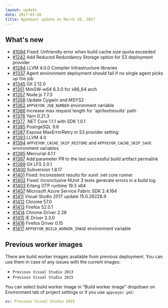 ```yaml
---
layout: update
date: 2017-03-20
title: AppVeyor update on March 20, 2017
---
```


## What's new

* [#1084](https://github.com/appveyor/ci/issues/1084) Fixed: Unfriendly error when build cache size quota exceeded
* [#1242](https://github.com/appveyor/ci/issues/1242) Add Reduced Redundancy Storage option for S3 deployment provider
* [#1284](https://github.com/appveyor/ci/issues/1284) LLVM 4.0.0 Compiler Infrastructure libraries
* [#1337](https://github.com/appveyor/ci/issues/1337) Agent environment deployment should fail if no single agent picks up the job
* [#1345](https://github.com/appveyor/ci/issues/1345) Git 2.12.0
* [#1351](https://github.com/appveyor/ci/issues/1351) MinGW-w64 6.3.0 for x86_64 arch
* [#1357](https://github.com/appveyor/ci/issues/1357) Node.js 7.7.3
* [#1358](https://github.com/appveyor/ci/issues/1358) Update Cygwin and MSYS2
* [#1362](https://github.com/appveyor/ci/issues/1362) `APPVEYOR_JOB_NUMBER` environment variable
* [#1366](https://github.com/appveyor/ci/issues/1366) Increase max request length for 'api/testresults' path
* [#1376](https://github.com/appveyor/ci/issues/1376) Yarn 0.21.3
* [#1377](https://github.com/appveyor/ci/issues/1377) .NET Core 1.1.1 with SDK 1.0.1
* [#1385](https://github.com/appveyor/ci/issues/1385) PostrgeSQL 9.6
* [#1387](https://github.com/appveyor/ci/issues/1387) Expose MaxErrorRetry in S3 provider setting
* [#1393](https://github.com/appveyor/ci/issues/1393) LLVM 4.0
* [#1394](https://github.com/appveyor/ci/issues/1394) `APPVEYOR_CACHE_SKIP_RESTORE` and `APPVEYOR_CACHE_SKIP_SAVE` environment variables
* [#1395](https://github.com/appveyor/ci/issues/1395) Mercurial 4.1.1
* [#1397](https://github.com/appveyor/ci/issues/1397) Add parameter PR to the last successful build artifact permalink
* [#1399](https://github.com/appveyor/ci/issues/1399) Git LFS 2.0.1
* [#1400](https://github.com/appveyor/ci/issues/1400) Subversion 1.8.17
* [#1401](https://github.com/appveyor/ci/issues/1401) Fixed: Inconsistent results for xunit .net core runner
* [#1402](https://github.com/appveyor/ci/issues/1402) Fixed: Inconclusive NUnit 3 tests generate errors in a build log
* [#1403](https://github.com/appveyor/ci/issues/1403) Erlang OTP runtime 19.3 x64
* [#1407](https://github.com/appveyor/ci/issues/1407) Microsoft Azure Service Fabric SDK 2.4.164
* [#1411](https://github.com/appveyor/ci/issues/1411) Visual Studio 2017 update 15.0.26228.9
* [#1412](https://github.com/appveyor/ci/issues/1412) Chrome 57.0
* [#1413](https://github.com/appveyor/ci/issues/1413) Firefox 52.0.1
* [#1414](https://github.com/appveyor/ci/issues/1414) Chrome Driver 2.28
* [#1415](https://github.com/appveyor/ci/issues/1415) IE Driver 3.3.0
* [#1416](https://github.com/appveyor/ci/issues/1416) Firefox Driver 0.15
* [#1417](https://github.com/appveyor/ci/issues/1417) `APPVEYOR_BUILD_WORKER_IMAGE` environment variable

## Previous worker images

There are build worker images available from previous deployment. You can use them in case of any issues with the current images:

* `Previous Visual Studio 2013`
* `Previous Visual Studio 2015`

You can select build worker image in "Build worker image" dropdown on Environment tab of project settings or if you use `appveyor.yml`:

```yaml
os: Previous Visual Studio 2015
```
